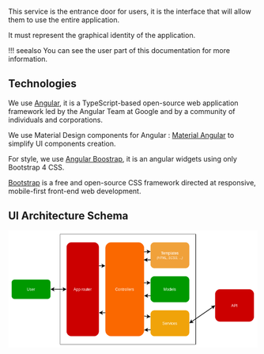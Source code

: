 This service is the entrance door for users, it is the interface that will allow them to use the entire application.

It must represent the graphical identity of the application.

!!! seealso
    You can see the user part of this documentation for more information.

## Technologies

We use [Angular](https://angular.io/), it is a TypeScript-based open-source web application framework led by the Angular Team at Google and by a community of individuals and corporations.

We use Material Design components for Angular : [Material Angular](https://material.angular.io/) to simplify UI components creation.

For style, we use [Angular Boostrap](https://ng-bootstrap.github.io/), it is an angular widgets using only Bootstrap 4 CSS.

[Bootstrap](https://getbootstrap.com/) is a free and open-source CSS framework directed at responsive, mobile-first front-end web development.


## UI Architecture Schema

![UI Architecture](../../assets/images/ui_architecture.png)
